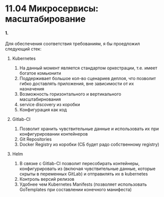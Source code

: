 # 11.04 Микросервисы: масштабирование

#### 1.
Для обеспечения соответствия требованиям, я бы проедложил следующий стек: 
1. Kubernetes 
   1. На данный момент является стандартом оркестрации, т.е. имеет богатое комьюнити
   2. Поддерживает большое кол-во сценариев деплоя, что позволит гибко доставлять приложения, вне зависимости от их назначения
   3. Возможность горизонтального и вертикального масштабирнования
   4. service discovery из коробки
   5. Конфигурация как код

2. Gitlab-CI
   1. Позволит хранить чувствительные данные и использовать их при конфигурировании контейнеров
   2. Git Repositories
   3. Docker Registry из коробки (СБ будет радо собственному registry)

3. Helm 
   1. В связке с Gitlab-CI позволит пересобирать контейнеры, конфигурировать из (включая чувствительные данные, которые скрыты в переменных GitLab) и отправилять их в kubernetes
   2. Контроль версий релизов
   3. Удобнее чем Kubernetes Manifests (позволяет использовать GoTemplates при составлении конечного манифеста)